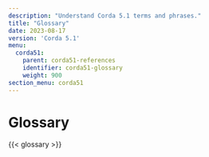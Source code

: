 ```yaml
---
description: "Understand Corda 5.1 terms and phrases."
title: "Glossary"
date: 2023-08-17
version: 'Corda 5.1'
menu:
  corda51:
    parent: corda51-references
    identifier: corda51-glossary
    weight: 900
section_menu: corda51
---
```


# Glossary

{{< glossary >}}
